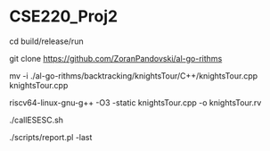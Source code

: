 # CSE220_Proj2

cd build/release/run

git clone https://github.com/ZoranPandovski/al-go-rithms

mv -i ./al-go-rithms/backtracking/knightsTour/C++/knightsTour.cpp knightsTour.cpp

riscv64-linux-gnu-g++ -O3 -static knightsTour.cpp -o knightsTour.rv

./callESESC.sh

./scripts/report.pl -last
